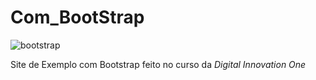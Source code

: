 # Com_BootStrap


![bootstrap](https://user-images.githubusercontent.com/48928193/122528230-76607400-cff2-11eb-8a4f-757fc9d25ded.jpg)

Site de Exemplo com Bootstrap
feito no curso da *Digital Innovation One*



